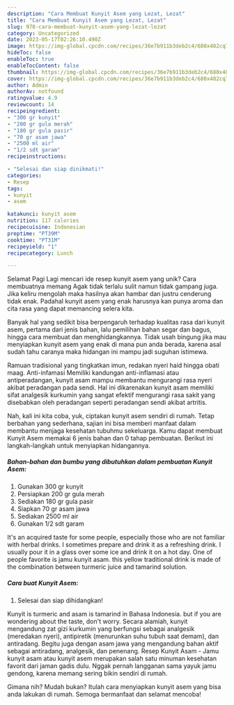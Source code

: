 ```yaml
---
description: "Cara Membuat Kunyit Asem yang Lezat, Lezat"
title: "Cara Membuat Kunyit Asem yang Lezat, Lezat"
slug: 970-cara-membuat-kunyit-asem-yang-lezat-lezat
category: Uncategorized
date: 2023-05-17T02:26:10.490Z
image: https://img-global.cpcdn.com/recipes/36e7b911b3deb2c4/680x482cq70/kunyit-asem-foto-resep-utama.jpg
hideToc: false
enableToc: true
enableTocContent: false
thumbnail: https://img-global.cpcdn.com/recipes/36e7b911b3deb2c4/680x482cq70/kunyit-asem-foto-resep-utama.jpg
cover: https://img-global.cpcdn.com/recipes/36e7b911b3deb2c4/680x482cq70/kunyit-asem-foto-resep-utama.jpg
author: Admin
authorAv: notfound
ratingvalue: 4.9
reviewcount: 14
recipeingredient:
- "300 gr kunyit"
- "200 gr gula merah"
- "180 gr gula pasir"
- "70 gr asam jawa"
- "2500 ml air"
- "1/2 sdt garam"
recipeinstructions:

- "Selesai dan siap dinikmati!"
categories:
- Resep
tags:
- kunyit
- asem

katakunci: kunyit asem 
nutrition: 117 calories
recipecuisine: Indonesian
preptime: "PT39M"
cooktime: "PT31M"
recipeyield: "1"
recipecategory: Lunch

---
```



Selamat Pagi Lagi mencari ide resep kunyit asem yang unik? Cara membuatnya memang Agak tidak terlalu sulit namun tidak gampang juga. Jika keliru mengolah maka hasilnya akan hambar dan justru cenderung tidak enak. Padahal kunyit asem yang enak harusnya kan punya aroma dan cita rasa yang dapat memancing selera kita.


Banyak hal yang sedikit bisa berpengaruh terhadap kualitas rasa dari kunyit asem, pertama dari jenis bahan, lalu pemilihan bahan segar dan bagus, hingga cara membuat dan menghidangkannya. Tidak usah bingung jika mau menyiapkan kunyit asem yang enak di mana pun anda berada, karena asal sudah tahu caranya maka hidangan ini mampu jadi suguhan istimewa.

Ramuan tradisional yang tingkatkan imun, redakan nyeri haid hingga obati maag. Anti-infamasi Memiliki kandungan anti-inflamasi atau antiperadangan, kunyit asam mampu membantu mengurangi rasa nyeri akibat peradangan pada sendi. Hal ini dikarenakan kunyit asam memiliki sifat analgesik kurkumin yang sangat efektif mengurangi rasa sakit yang disebabkan oleh peradangan seperti peradangan sendi akibat artritis.


Nah, kali ini kita coba, yuk, ciptakan kunyit asem sendiri di rumah. Tetap berbahan yang sederhana, sajian ini bisa memberi manfaat dalam membantu menjaga kesehatan tubuhmu sekeluarga. Kamu dapat membuat Kunyit Asem memakai 6 jenis bahan dan 0 tahap pembuatan. Berikut ini langkah-langkah untuk menyiapkan hidangannya.

<!--inarticleads1-->

##### Bahan-bahan dan bumbu yang dibutuhkan dalam pembuatan Kunyit Asem:

1. Gunakan 300 gr kunyit
1. Persiapkan 200 gr gula merah
1. Sediakan 180 gr gula pasir
1. Siapkan 70 gr asam jawa
1. Sediakan 2500 ml air
1. Gunakan 1/2 sdt garam


It&#39;s an acquired taste for some people, especially those who are not familiar with herbal drinks. I sometimes prepare and drink it as a refreshing drink. I usually pour it in a glass over some ice and drink it on a hot day. One of people favorite is jamu kunyit asam. this yellow traditional drink is made of the combination between turmeric juice and tamarind solution. 

<!--inarticleads2-->

##### Cara buat Kunyit Asem:


1. Selesai dan siap dihidangkan!

Kunyit is turmeric and asam is tamarind in Bahasa Indonesia. but if you are wondering about the taste, don&#39;t worry. Secara alamiah, kunyit mengandung zat gizi kurkumin yang berfungsi sebagai analgesik (meredakan nyeri), antipiretik (menurunkan suhu tubuh saat demam), dan antiradang. Begitu juga dengan asam jawa yang mengandung bahan aktif sebagai antiradang, analgesik, dan penenang. Resep Kunyit Asam - Jamu kunyit asam atau kunyit asem merupakan salah satu minuman kesehatan favorit dari jaman gadis dulu. Nggak pernah langganan sama yayuk jamu gendong, karena memang sering bikin sendiri di rumah. 

Gimana nih? Mudah bukan? Itulah cara menyiapkan kunyit asem yang bisa anda lakukan di rumah. Semoga bermanfaat dan selamat mencoba!
